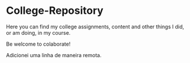 # College-Repository
 Here you can find my college assignments, content and other things I did, or am doing, in my course.

 Be welcome to colaborate! 
 
 Adicionei uma linha de maneira remota.
